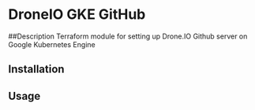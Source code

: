 # DroneIO GKE GitHub
##Description 
Terraform module for setting up Drone.IO Github server on Google Kubernetes Engine 

## Installation

## Usage

